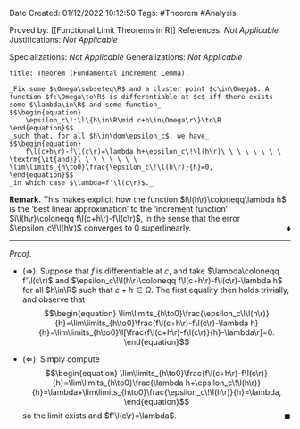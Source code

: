 <div class="topSpace"></div>

Date Created: 01/12/2022 10:12:50
Tags: #Theorem #Analysis

Proved by: [[Functional Limit Theorems in R]]
References: _Not Applicable_
Justifications: _Not Applicable_

Specializations: _Not Applicable_
Generalizations: _Not Applicable_

``` ad-Theorem
title: Theorem (Fundamental Increment Lemma).

_Fix some $\Omega\subseteq\R$ and a cluster point $c\in\Omega$. A function $f:\Omega\to\R$ is differentiable at $c$ iff there exists some $\lambda\in\R$ and some function_
$$\begin{equation}
    \epsilon_c\!:\l\{h\in\R\mid c+h\in\Omega\r\}\to\R
\end{equation}$$
_such that, for all $h\in\dom\epsilon_c$, we have_
$$\begin{equation}
    f\l(c+h\r)-f\l(c\r)=\lambda h+\epsilon_c\!\l(h\r)\ \ \ \ \ \ \ \ \textrm{\it{and}}\ \ \ \ \ \ \ \ \lim\limits_{h\to0}\frac{\epsilon_c\!\l(h\r)}{h}=0,
\end{equation}$$
_in which case $\lambda=f'\l(c\r)$._

```

**Remark.** This makes explicit how the function $l\l(h\r)\coloneqq\lambda h$ is the $\textrm{`}$best linear approximation$\textrm{'}$ to the $\textrm{`}$increment function$\textrm{'}$ $i\l(h\r)\coloneqq f\l(c+h\r)-f\l(c\r)$, in the sense that the error $\epsilon_c\!\l(h\r)$ converges to $0$ superlinearly.<span style="float:right;">$\blacklozenge$</span>

---

_Proof_.
* ($\Rightarrow$): Suppose that $f$ is differentiable at $c$, and take $\lambda\coloneqq f'\l(c\r)$ and $\epsilon_c\!\l(h\r)\coloneqq f\l(c+h\r)-f\l(c\r)-\lambda h$ for all $h\in\R$ such that $c+h\in\Omega$. The first equality then holds trivially, and observe that
$$\begin{equation}
    \lim\limits_{h\to0}\frac{\epsilon_c\!\l(h\r)}{h}=\lim\limits_{h\to0}\frac{f\l(c+h\r)-f\l(c\r)-\lambda h}{h}=\lim\limits_{h\to0}\l[\frac{f\l(c+h\r)-f\l(c\r)}{h}-\lambda\r]=0.
\end{equation}$$

* ($\Leftarrow$): Simply compute
$$\begin{equation}
    \lim\limits_{h\to0}\frac{f\l(c+h\r)-f\l(c\r)}{h}=\lim\limits_{h\to0}\frac{\lambda h+\epsilon_c\!\l(h\r)}{h}=\lambda+\lim\limits_{h\to0}\frac{\epsilon_c\!\l(h\r)}{h}=\lambda,
\end{equation}$$
so the limit exists and $f'\l(c\r)=\lambda$.<span style="float:right;">$\blacksquare$</span>
